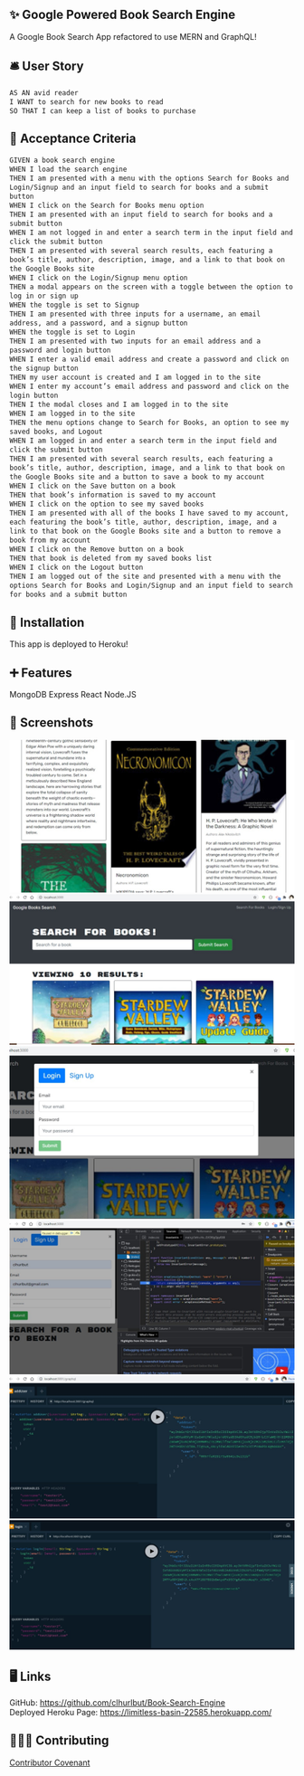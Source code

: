 ## ✨ Google Powered Book Search Engine
A Google Book Search App refactored to use MERN and GraphQL!

## 🛎️ User Story 
```
AS AN avid reader
I WANT to search for new books to read
SO THAT I can keep a list of books to purchase
```
## 📃 Acceptance Criteria
```
GIVEN a book search engine
WHEN I load the search engine
THEN I am presented with a menu with the options Search for Books and Login/Signup and an input field to search for books and a submit button
WHEN I click on the Search for Books menu option
THEN I am presented with an input field to search for books and a submit button
WHEN I am not logged in and enter a search term in the input field and click the submit button
THEN I am presented with several search results, each featuring a book’s title, author, description, image, and a link to that book on the Google Books site
WHEN I click on the Login/Signup menu option
THEN a modal appears on the screen with a toggle between the option to log in or sign up
WHEN the toggle is set to Signup
THEN I am presented with three inputs for a username, an email address, and a password, and a signup button
WHEN the toggle is set to Login
THEN I am presented with two inputs for an email address and a password and login button
WHEN I enter a valid email address and create a password and click on the signup button
THEN my user account is created and I am logged in to the site
WHEN I enter my account’s email address and password and click on the login button
THEN I the modal closes and I am logged in to the site
WHEN I am logged in to the site
THEN the menu options change to Search for Books, an option to see my saved books, and Logout
WHEN I am logged in and enter a search term in the input field and click the submit button
THEN I am presented with several search results, each featuring a book’s title, author, description, image, and a link to that book on the Google Books site and a button to save a book to my account
WHEN I click on the Save button on a book
THEN that book’s information is saved to my account
WHEN I click on the option to see my saved books
THEN I am presented with all of the books I have saved to my account, each featuring the book’s title, author, description, image, and a link to that book on the Google Books site and a button to remove a book from my account
WHEN I click on the Remove button on a book
THEN that book is deleted from my saved books list
WHEN I click on the Logout button
THEN I am logged out of the site and presented with a menu with the options Search for Books and Login/Signup and an input field to search for books and a submit button
```

  ## 💽 Installation
  This app is deployed to Heroku! 

  ## ➕ Features
  MongoDB Express React Node.JS

  ## 💾 Screenshots
  ![Screenshot of App 2](./assets/bookapp1.jpg)
  ![Screenshot of App](./assets/bookapp2.jpg)
  ![Screenshot of App](./assets/bookapp3.jpg)
  ![Screenshot of App](assets/debugger.jpg)
  ![Screenshot of App](assets/graphqladduser.jpg)
  ![Screenshot of App](assets/graphqllogin.jpg)
  
 
 ## 🖥️ Links 
GitHub: https://github.com/clhurlbut/Book-Search-Engine <br>
Deployed Heroku Page: https://limitless-basin-22585.herokuapp.com/  <br>

  ## 🧑‍🤝‍🧑 Contributing
   [Contributor Covenant](https://www.contributor-covenant.org/)
